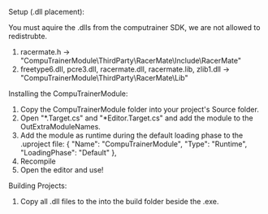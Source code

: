 Setup (.dll placement):

You must aquire the .dlls from the computrainer SDK, we are not allowed to redistrubte.

1. racermate.h -> "CompuTrainerModule\ThirdParty\RacerMate\Include\RacerMate"
2. freetype6.dll, pcre3.dll, racermate.dll, racermate.lib, zlib1.dll -> "CompuTrainerModule\ThirdParty\RacerMate\Lib"

Installing the CompuTrainerModule:
1. Copy the CompuTrainerModule folder into your project's Source folder.
2. Open "*.Target.cs" and "*Editor.Target.cs" and add the module to the OutExtraModuleNames.
3. Add the module as runtime during the default loading phase to the .uproject file:
{
	"Name": "CompuTrainerModule",
	"Type": "Runtime",
	"LoadingPhase": "Default"
},
4. Recompile
5. Open the editor and use!

Building Projects:
1. Copy all .dll files to the into the build folder beside the .exe.